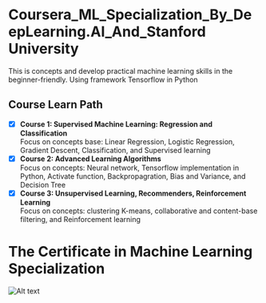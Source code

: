 # Coursera_ML_Specialization_By_DeepLearning.AI_And_Stanford University

This is concepts and develop practical machine learning skills in the beginner-friendly. Using framework Tensorflow in Python

## Course Learn Path
- [x] **Course 1: Supervised Machine Learning: Regression and Classification**  
Focus on concepts base: Linear Regression, Logistic Regression, Gradient Descent, Classification, and Supervised learning
- [x] **Course 2: Advanced Learning Algorithms**  
Focus on concepts: Neural network, Tensorflow implementation in Python, Activate function, Backpropagration, Bias and Variance, and Decision Tree
- [x] **Course 3: Unsupervised Learning, Recommenders, Reinforcement Learning**   
Focus on concepts: clustering K-means, collaborative and content-base filtering, and Reinforcement learning

# The Certificate in Machine Learning Specialization
![Alt text](https://github.com/J3rryTr/Coursera_ML_Specialization/blob/main/.png)